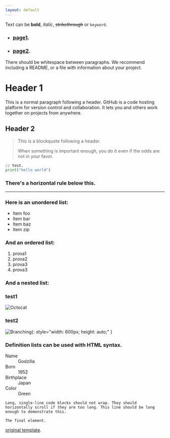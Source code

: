 ```yaml
---
layout: default
---
```


Text can be **bold**, _italic_, ~~strikethrough~~ or `keyword`.

*   ###    [**page1**](./another-page.html).

*   ###    [**page2**](./another-page1.html).

There should be whitespace between paragraphs. We recommend including a README, or a file with information about your project.

# Header 1

This is a normal paragraph following a header. GitHub is a code hosting platform for version control and collaboration. It lets you and others work together on projects from anywhere.

## Header 2

> This is a blockquote following a header.
>
> When something is important enough, you do it even if the odds are not in your favor.

```py
// test.
print("hello world")
```


### There's a horizontal rule below this.

* * *

### Here is an unordered list:

*   Item foo
*   Item bar
*   Item baz
*   Item zip

### And an ordered list:

1.  prova1
1.  prova2
1.  prova3
1.  prova3

### And a nested list:


### test1

![Octocat](https://github.githubassets.com/images/icons/emoji/octocat.png)

### test2

![Branching](https://raw.githubusercontent.com/codewithpom/dev-meme/main/images/7.png){: style="width: 600px; height: auto;" }


### Definition lists can be used with HTML syntax.

<dl>
<dt>Name</dt>
<dd>Godzilla</dd>
<dt>Born</dt>
<dd>1952</dd>
<dt>Birthplace</dt>
<dd>Japan</dd>
<dt>Color</dt>
<dd>Green</dd>
</dl>

```
Long, single-line code blocks should not wrap. They should horizontally scroll if they are too long. This line should be long enough to demonstrate this.
```

```
The final element.
```
[original template](https://github.com/pages-themes/hacker).
